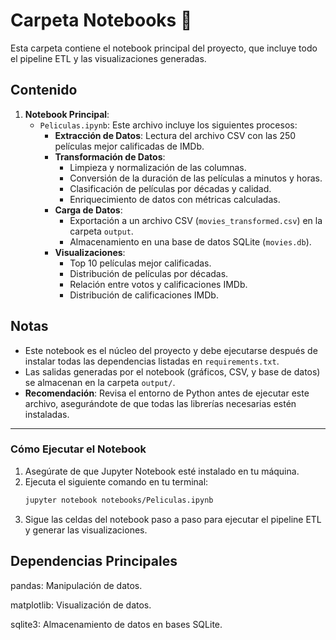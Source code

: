 # Carpeta Notebooks 📓

Esta carpeta contiene el notebook principal del proyecto, que incluye todo el pipeline ETL y las visualizaciones generadas.

## Contenido

1. **Notebook Principal**:
   - `Peliculas.ipynb`: Este archivo incluye los siguientes procesos:
     - **Extracción de Datos**: Lectura del archivo CSV con las 250 películas mejor calificadas de IMDb.
     - **Transformación de Datos**:
       - Limpieza y normalización de las columnas.
       - Conversión de la duración de las películas a minutos y horas.
       - Clasificación de películas por décadas y calidad.
       - Enriquecimiento de datos con métricas calculadas.
     - **Carga de Datos**:
       - Exportación a un archivo CSV (`movies_transformed.csv`) en la carpeta `output`.
       - Almacenamiento en una base de datos SQLite (`movies.db`).
     - **Visualizaciones**:
       - Top 10 películas mejor calificadas.
       - Distribución de películas por décadas.
       - Relación entre votos y calificaciones IMDb.
       - Distribución de calificaciones IMDb.

## Notas

- Este notebook es el núcleo del proyecto y debe ejecutarse después de instalar todas las dependencias listadas en `requirements.txt`.
- Las salidas generadas por el notebook (gráficos, CSV, y base de datos) se almacenan en la carpeta `output/`.
- **Recomendación**: Revisa el entorno de Python antes de ejecutar este archivo, asegurándote de que todas las librerías necesarias estén instaladas.

---

### Cómo Ejecutar el Notebook

1. Asegúrate de que Jupyter Notebook esté instalado en tu máquina.
2. Ejecuta el siguiente comando en tu terminal:
   ```bash
   jupyter notebook notebooks/Peliculas.ipynb

3. Sigue las celdas del notebook paso a paso para ejecutar el pipeline ETL y generar las visualizaciones.
   
## Dependencias Principales
pandas: Manipulación de datos.

matplotlib: Visualización de datos.

sqlite3: Almacenamiento de datos en bases SQLite.




